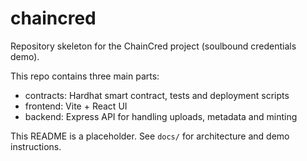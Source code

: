 # chaincred

Repository skeleton for the ChainCred project (soulbound credentials demo).

This repo contains three main parts:
- contracts: Hardhat smart contract, tests and deployment scripts
- frontend: Vite + React UI
- backend: Express API for handling uploads, metadata and minting

This README is a placeholder. See `docs/` for architecture and demo instructions.
